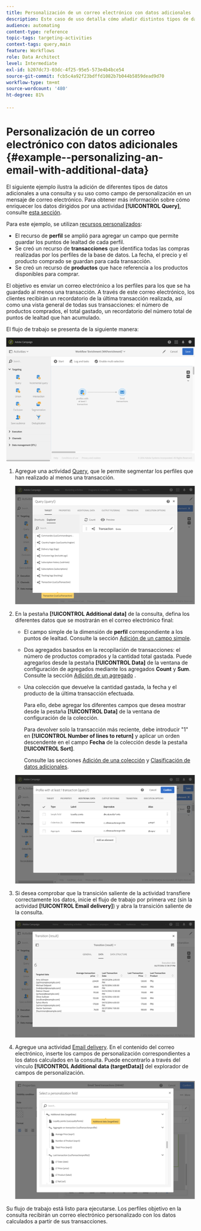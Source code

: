 ```yaml
---
title: Personalización de un correo electrónico con datos adicionales
description: Este caso de uso detalla cómo añadir distintos tipos de datos adicionales a una consulta y utilizarlos como campos de personalización en un mensaje de correo electrónico.
audience: automating
content-type: reference
topic-tags: targeting-activities
context-tags: query,main
feature: Workflows
role: Data Architect
level: Intermediate
exl-id: b207dc73-03dc-4f25-95e5-573e4b4bce54
source-git-commit: fcb5c4a92f23bdffd1082b7b044b5859dead9d70
workflow-type: tm+mt
source-wordcount: '480'
ht-degree: 81%

---
```


# Personalización de un correo electrónico con datos adicionales {#example--personalizing-an-email-with-additional-data}

El siguiente ejemplo ilustra la adición de diferentes tipos de datos adicionales a una consulta y su uso como campo de personalización en un mensaje de correo electrónico. Para obtener más información sobre cómo enriquecer los datos dirigidos por una actividad **[!UICONTROL Query]**, consulte [esta sección](../../automating/using/query.md#enriching-data).

Para este ejemplo, se utilizan [recursos personalizados](../../developing/using/data-model-concepts.md):

* El recurso de **perfil** se amplió para agregar un campo que permite guardar los puntos de lealtad de cada perfil.
* Se creó un recurso de **transacciones** que identifica todas las compras realizadas por los perfiles de la base de datos. La fecha, el precio y el producto comprado se guardan para cada transacción.
* Se creó un recurso de **productos** que hace referencia a los productos disponibles para comprar.

El objetivo es enviar un correo electrónico a los perfiles para los que se ha guardado al menos una transacción. A través de este correo electrónico, los clientes recibirán un recordatorio de la última transacción realizada, así como una vista general de todas sus transacciones: el número de productos comprados, el total gastado, un recordatorio del número total de puntos de lealtad que han acumulado.

El flujo de trabajo se presenta de la siguiente manera:

![](assets/enrichment_example1.png)

1. Agregue una actividad [Query](../../automating/using/query.md), que le permite segmentar los perfiles que han realizado al menos una transacción.

   ![](assets/enrichment_example2.png)

1. En la pestaña **[!UICONTROL Additional data]** de la consulta, defina los diferentes datos que se mostrarán en el correo electrónico final:

   * El campo simple de la dimensión de **perfil** correspondiente a los puntos de lealtad. Consulte la sección [Adición de un campo simple](../../automating/using/query.md#adding-a-simple-field).
   * Dos agregados basados en la recopilación de transacciones: el número de productos comprados y la cantidad total gastada. Puede agregarlos desde la pestaña **[!UICONTROL Data]** de la ventana de configuración de agregados mediante los agregados **Count** y **Sum**. Consulte la sección [Adición de un agregado](../../automating/using/query.md#adding-an-aggregate) .
   * Una colección que devuelve la cantidad gastada, la fecha y el producto de la última transacción efectuada.

     Para ello, debe agregar los diferentes campos que desea mostrar desde la pestaña **[!UICONTROL Data]** de la ventana de configuración de la colección.

     Para devolver solo la transacción más reciente, debe introducir &quot;1&quot; en **[!UICONTROL Number of lines to return]** y aplicar un orden descendente en el campo **Fecha** de la colección desde la pestaña **[!UICONTROL Sort]**.

     Consulte las secciones [Adición de una colección](../../automating/using/query.md#adding-a-collection) y [Clasificación de datos adicionales](../../automating/using/query.md#sorting-additional-data).

   ![](assets/enrichment_example4.png)

1. Si desea comprobar que la transición saliente de la actividad transfiere correctamente los datos, inicie el flujo de trabajo por primera vez (sin la actividad **[!UICONTROL Email delivery]**) y abra la transición saliente de la consulta.

   ![](assets/enrichment_example5.png)

1. Agregue una actividad [Email delivery](../../automating/using/email-delivery.md). En el contenido del correo electrónico, inserte los campos de personalización correspondientes a los datos calculados en la consulta. Puede encontrarlo a través del vínculo **[!UICONTROL Additional data (targetData)]** del explorador de campos de personalización.

   ![](assets/enrichment_example3.png)

Su flujo de trabajo está listo para ejecutarse. Los perfiles objetivo en la consulta recibirán un correo electrónico personalizado con los datos calculados a partir de sus transacciones.
